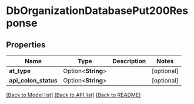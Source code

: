 # DbOrganizationDatabasePut200Response

## Properties

Name | Type | Description | Notes
------------ | ------------- | ------------- | -------------
**at_type** | Option<**String**> |  | [optional]
**api_colon_status** | Option<**String**> |  | [optional]

[[Back to Model list]](../README.md#documentation-for-models) [[Back to API list]](../README.md#documentation-for-api-endpoints) [[Back to README]](../README.md)


